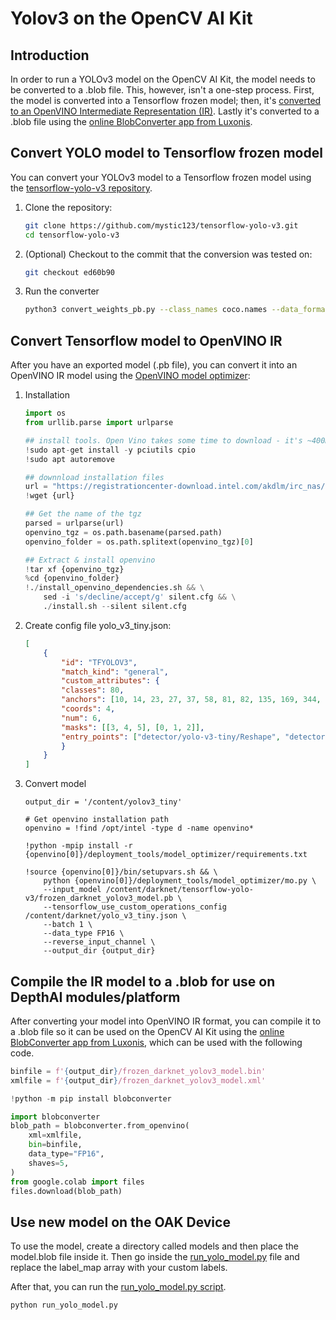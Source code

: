 # Yolov3 on the OpenCV AI Kit

## Introduction

In order to run a YOLOv3 model on the OpenCV AI Kit, the model needs to be converted to a .blob file. This, however, isn't a one-step process. First, the model is converted into a Tensorflow frozen model; then, it's [converted to an OpenVINO Intermediate Representation (IR)](https://docs.openvinotoolkit.org/latest/openvino_docs_MO_DG_prepare_model_convert_model_tf_specific_Convert_YOLO_From_Tensorflow.html). Lastly it's converted to a .blob file using the [online BlobConverter app from Luxonis](http://69.164.214.171:8083/).

## Convert YOLO model to Tensorflow frozen model

You can convert your YOLOv3 model to a Tensorflow frozen model using the [tensorflow-yolo-v3 repository](https://github.com/mystic123/tensorflow-yolo-v3).

1. Clone the repository:
    ```bash
    git clone https://github.com/mystic123/tensorflow-yolo-v3.git
    cd tensorflow-yolo-v3
    ```
2. (Optional) Checkout to the commit that the conversion was tested on:
    ```bash
    git checkout ed60b90
    ```
3. Run the converter
    ```bash
    python3 convert_weights_pb.py --class_names coco.names --data_format NHWC --weights_file yolov3-tiny.weights --tiny
    ```

## Convert Tensorflow model to OpenVINO IR

After you have an exported model (.pb file), you can convert it into an OpenVINO IR model using the [OpenVINO model optimizer](https://docs.openvinotoolkit.org/latest/openvino_docs_MO_DG_Deep_Learning_Model_Optimizer_DevGuide.html):

1. Installation
    ```python
    import os
    from urllib.parse import urlparse

    ## install tools. Open Vino takes some time to download - it's ~400MB
    !sudo apt-get install -y pciutils cpio
    !sudo apt autoremove

    ## downnload installation files
    url = "https://registrationcenter-download.intel.com/akdlm/irc_nas/17662/l_openvino_toolkit_p_2021.3.394.tgz"
    !wget {url}

    ## Get the name of the tgz
    parsed = urlparse(url)
    openvino_tgz = os.path.basename(parsed.path)
    openvino_folder = os.path.splitext(openvino_tgz)[0]

    ## Extract & install openvino
    !tar xf {openvino_tgz}
    %cd {openvino_folder}
    !./install_openvino_dependencies.sh && \
        sed -i 's/decline/accept/g' silent.cfg && \
        ./install.sh --silent silent.cfg
    ```
2. Create config file
    yolo_v3_tiny.json:
    ```json
    [
        {
            "id": "TFYOLOV3",
            "match_kind": "general",
            "custom_attributes": {
            "classes": 80,
            "anchors": [10, 14, 23, 27, 37, 58, 81, 82, 135, 169, 344, 319],
            "coords": 4,
            "num": 6,
            "masks": [[3, 4, 5], [0, 1, 2]],
            "entry_points": ["detector/yolo-v3-tiny/Reshape", "detector/yolo-v3-tiny/Reshape_4"]
            }
        }
    ]
    ```
3. Convert model
    ```
    output_dir = '/content/yolov3_tiny'

    # Get openvino installation path
    openvino = !find /opt/intel -type d -name openvino*

    !python -mpip install -r {openvino[0]}/deployment_tools/model_optimizer/requirements.txt

    !source {openvino[0]}/bin/setupvars.sh && \
        python {openvino[0]}/deployment_tools/model_optimizer/mo.py \
        --input_model /content/darknet/tensorflow-yolo-v3/frozen_darknet_yolov3_model.pb \
        --tensorflow_use_custom_operations_config /content/darknet/yolo_v3_tiny.json \
        --batch 1 \
        --data_type FP16 \
        --reverse_input_channel \
        --output_dir {output_dir}
    ```

## Compile the IR model to a .blob for use on DepthAI modules/platform

After converting your model into OpenVINO IR format, you can compile it to a .blob file so it can be used on the OpenCV AI Kit using the [online BlobConverter app from Luxonis](https://github.com/luxonis/blobconverter), which can be used with the following code.

```python
binfile = f'{output_dir}/frozen_darknet_yolov3_model.bin'
xmlfile = f'{output_dir}/frozen_darknet_yolov3_model.xml'

!python -m pip install blobconverter

import blobconverter
blob_path = blobconverter.from_openvino(
    xml=xmlfile,
    bin=binfile,
    data_type="FP16",
    shaves=5,
)
from google.colab import files
files.download(blob_path) 
```

## Use new model on the OAK Device

To use the model, create a directory called models and then place the model.blob file inside it. Then go inside the [run_yolo_model.py](run_yolo_model.py) file and replace the label_map array with your custom labels.

After that, you can run the [run_yolo_model.py script](run_yolo_model.py).

```bash
python run_yolo_model.py
```